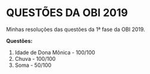 <h1> QUESTÕES DA OBI 2019 </h1>

Minhas resoluções das questões da 1ª fase da OBI 2019.

<b> Questões: </b>

<ol>
  <li>Idade de Dona Mônica - 100/100</li>
  <li>Chuva - 100/100</li>
  <li>Soma - 50/100</li>
<ol>
